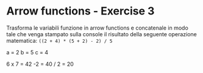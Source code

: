 # Arrow functions - Exercise 3

Trasforma le variabili funzione in arrow functions e concatenale in modo tale che venga stampato sulla console il risultato della seguente operazione matematica: `((2 + 4) * (5 + 2) - 2) / 5`

a = 2
b = 5
c = 4

6 x 7 = 42 -2 = 40 / 2 = 20
